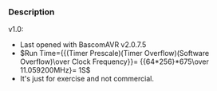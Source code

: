 ### Description

v1.0:
- Last opened with BascomAVR v2.0.7.5
- $Run Time={{(Timer Prescale)(Timer Overflow)(Software Overflow)\over Clock Frequency}}= {{64*256}*675\over 11.059200MHz}= 1S$
- It's just for exercise and not commercial. 
